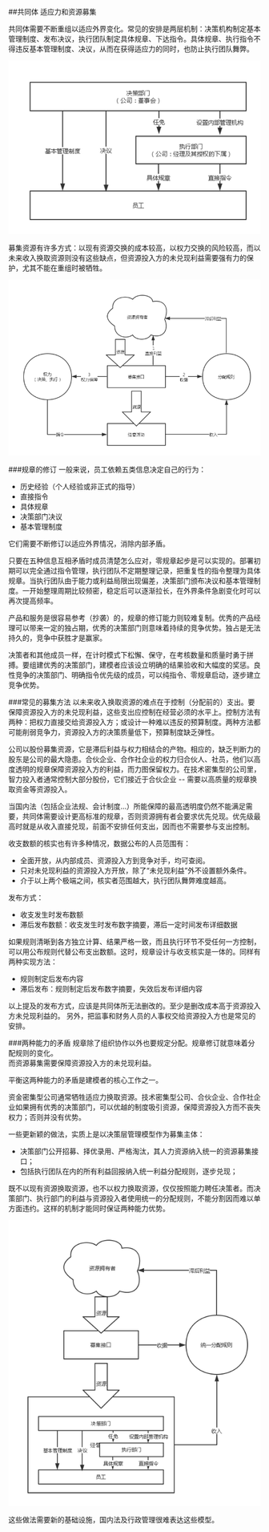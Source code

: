 ##共同体
适应力和资源募集

共同体需要不断重组以适应外界变化。常见的安排是两层机制：决策机构制定基本管理制度、发布决议，执行团队制定具体规章、下达指令。具体规章、执行指令不得违反基本管理制度、决议，从而在获得适应力的同时，也防止执行团队舞弊。

![员工行为模型](order.png)

募集资源有许多方式：以现有资源交换的成本较高，以权力交换的风险较高，而以未来收入换取资源则没有这些缺点，但资源投入方的未兑现利益需要强有力的保护，尤其不能在重组时被牺牲。

![资源募集](collect.png)

###规章的修订
一般来说，员工依赖五类信息决定自己的行为：

* 历史经验（个人经验或非正式的指导）
* 直接指令
* 具体规章
* 决策部门决议
* 基本管理制度

它们需要不断修订以适应外界情况，消除内部矛盾。

只要在五种信息互相矛盾时成员清楚怎么应对，零规章起步是可以实现的。部署初期可以完全通过指令管理，执行团队不定期整理记录，把重复性的指令整理为具体规章。当执行团队由于能力或利益局限出现偏差，决策部门颁布决议和基本管理制度。一开始整理周期比较频密，稳定后可以逐渐拉长，在外界条件急剧变化时可以再次提高频率。

产品和服务是很容易参考（抄袭）的，规章的修订能力则较难复制。优秀的产品经理可以带来一定的独占期，优秀的决策部门则意味着持续的竞争优势。独占是无法持久的，竞争中获胜才是赢家。

决策者和其他成员一样，在计时模式下松懈、保守，在考核数量和质量时勇于拼搏。要组建优秀的决策部门，建模者应该设立明确的结果验收和大幅度的奖惩。良性竞争的决策部门、明确指令优先级的成员，可以纯指令、零规章启动，逐步建立竞争优势。

###常见的募集方法
以未来收入换取资源的难点在于控制（分配前的）支出。要保障资源投入方的未兑现利益，这些支出应控制在经营必须的水平上。控制方法有两种：把权力直接交给资源投入方；或设计一种难以违反的预算制度。两种方法都可能削弱竞争力，资源投入方的决策质量低下，预算制度缺乏弹性。

公司以股份募集资源，它是滞后利益与权力相结合的产物。相应的，缺乏判断力的股东是公司的最大隐患。合伙企业、合作社企业的权力归合伙人、社员，他们以高度透明的规章保障资源投入方的利益，而力图保留权力。在技术密集型的公司里，智力投入者通常控制大部分股份，它们接近于合伙企业 -- 需要以高质量的规章换取资金等资源投入。

当国内法（包括企业法规、会计制度...）所能保障的最高透明度仍然不能满足需要，共同体需要设计更高标准的规章，否则资源拥有者会要求优先兑现。优先级最高时就是从收入直接兑现，前面不安排任何支出，因而也不需要参与支出控制。

收支数额的核实也有许多种情况，数据公布的人员范围有：

* 全面开放，从内部成员、资源投入方到竞争对手，均可查阅。
* 只对未兑现利益的资源投入方开放，除了“未兑现利益”外不设置额外条件。
* 介于以上两个极端之间，核实者范围越大，执行团队舞弊难度越高。

发布方式：

* 收支发生时发布数额
* 滞后发布数额：收支发生时发布数字摘要，滞后一定时间发布详细数据

如果规则清晰到各方独立计算、结果严格一致，而且执行环节不受任何一方控制，可以用公布规则代替公布支出数额。这时，规章设计与收支核实是一体的。同样有两种实现方法：

* 规则制定后发布内容
* 滞后发布：规则制定后发布数字摘要，失效后发布详细内容

以上提及的发布方式，应该是共同体所无法删改的。至少是删改成本高于资源投入方未兑现利益的。
另外，把监事和财务人员的人事权交给资源投入方也是常见的安排。

###两种能力的矛盾
规章除了组织协作以外也要规定分配。规章修订就意味着分配规则的变化。  
而资源募集需要保障资源投入方的未兑现利益。

平衡这两种能力的矛盾是建模者的核心工作之一。

资金密集型公司通常牺牲适应力换取资源。技术密集型公司、合伙企业、合作社企业如果拥有优秀的决策部门，可以优越的制度吸引资源，保障资源投入方而不丧失权力；否则并没有优势。

一些更新颖的做法，实质上是以决策层管理模型作为募集主体：

* 决策部门公开招募、择优录用、严格淘汰，其人力资源纳入统一的资源募集接口；
* 包括执行团队在内的所有利益回报纳入统一利益分配规则，逐步兑现；

既不以现有资源换取资源，也不以权力换取资源，仅仅按照能力聘任决策者。而决策部门、执行部门的利益与资源投入者使用统一的分配规则，不能分割因而难以单方面违约。这样的机制才能同时保证两种能力优势。 

![平衡模型](1406+.png)

这些做法需要新的基础设施，国内法及行政管理很难表达这些模型。
